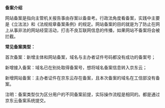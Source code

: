 **备案介绍**

网站备案是指向主管机关报告事由存案以备查考。行政法角度看备案，实践中主要是《立法法》和《法规规章备案条例》的规定。网站备案的目的就是为了防止在网上从事非法的网站经营活动，打击不良互联网信息的传播，如果网站不备案将会被拦截。

**常见备案类型：**

首次备案：新增主体和网站备案，域名与主办者证件号码都没有成功的备案号；

新增接入备案：域名已在别处取得备案号，想将域名备案信息转入京东云；

新增网站备案：主办者证件在京东云存在备案，且本次备案的域名在工信部没有备案。

注明：备案类型仅为区分用户的不同备案前提，实际操作流程是相同的。都是通过京东云备案系统提交。